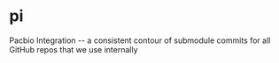 # pi
Pacbio Integration -- a consistent contour of submodule commits for all GitHub repos that we use internally
